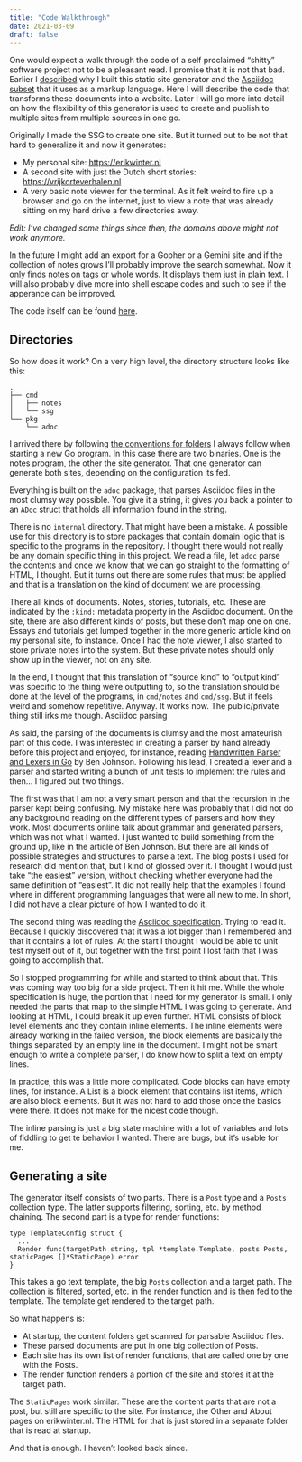 ```yaml
---
title: "Code Walkthrough"
date: 2021-03-09
draft: false
---
```


One would expect a walk through the code of a self proclaimed “shitty” software project not to be a pleasant read. I promise that it is not that bad.<!-- more --> Earlier I [described](@/shitty-ssg/why-i-built-my-own-shitty-static-site-generator.md) why I built this static site generator and the [Asciidoc subset](@/shitty-ssg/a-tiny-subset-of-asciidoc-for-blogging.md) that it uses as a markup language. Here I will describe the code that transforms these documents into a website. Later I will go more into detail on how the flexibility of this generator is used to create and publish to multiple sites from multiple sources in one go.

Originally I made the SSG to create one site. But it turned out to be not that hard to generalize it and now it generates:

* My personal site: https://erikwinter.nl
* A second site with just the Dutch short stories: https://vrijkorteverhalen.nl
* A very basic note viewer for the terminal. As it felt weird to fire up a browser and go on the internet, just to view a note that was already sitting on my hard drive a few directories away.

_Edit: I’ve changed some things since then, the domains above might not work anymore._

In the future I might add an export for a Gopher or a Gemini site and if the collection of notes grows I’ll probably improve the search somewhat. Now it only finds notes on tags or whole words. It displays them just in plain text. I will also probably dive more into shell escape codes and such to see if the apperance can be improved.

The code itself can be found [here](https://codeberg.org/ewintr/shitty-ssg).

## Directories

So how does it work? On a very high level, the directory structure looks like this:

```
.
├── cmd
│   ├── notes
│   └── ssg
└── pkg
    └── adoc
```

I arrived there by following [the conventions for folders](@/devnotes/2021/my-default-go-directory-structure.md) I always follow when starting a new Go program. In this case there are two binaries. One is the notes program, the other the site generator. That one generator can generate both sites, depending on the configuration its fed.

Everything is built on the `adoc` package, that parses Asciidoc files in the most clumsy way possible. You give it a string, it gives you back a pointer to an `ADoc` struct that holds all information found in the string.

There is no `internal` directory. That might have been a mistake. A possible use for this directory is to store packages that contain domain logic that is specific to the programs in the repository. I thought there would not really be any domain specific thing in this project. We read a file, let `adoc` parse the contents and once we know that we can go straight to the formatting of HTML, I thought. But it turns out there are some rules that must be applied and that is a translation on the kind of document we are processing.

There all kinds of documents. Notes, stories, tutorials, etc. These are indicated by the `:kind:` metadata property in the Asciidoc document. On the site, there are also different kinds of posts, but these don’t map one on one. Essays and tutorials get lumped together in the more generic article kind on my personal site, fo instance. Once I had the note viewer, I also started to store private notes into the system. But these private notes should only show up in the viewer, not on any site.

In the end, I thought that this translation of “source kind” to “output kind” was specific to the thing we’re outputting to, so the translation should be done at the level of the programs, in `cmd/notes` and `cmd/ssg`. But it feels weird and somehow repetitive. Anyway. It works now. The public/private thing still irks me though.
Asciidoc parsing

As said, the parsing of the documents is clumsy and the most amateurish part of this code. I was interested in creating a parser by hand already before this project and enjoyed, for instance, reading [Handwritten Parser and Lexers in Go](https://blog.gopheracademy.com/advent-2014/parsers-lexers/) by Ben Johnson. Following his lead, I created a lexer and a parser and started writing a bunch of unit tests to implement the rules and then... I figured out two things.

The first was that I am not a very smart person and that the recursion in the parser kept being confusing. My mistake here was probably that I did not do any background reading on the different types of parsers and how they work. Most documents online talk about grammar and generated parsers, which was not what I wanted. I just wanted to build something from the ground up, like in the article of Ben Johnson. But there are all kinds of possible strategies and structures to parse a text. The blog posts I used for research did mention that, but I kind of glossed over it. I thought I would just take “the easiest” version, without checking whether everyone had the same definition of “easiest”. It did not really help that the examples I found where in different programming languages that were all new to me. In short, I did not have a clear picture of how I wanted to do it.

The second thing was reading the [Asciidoc specification](https://asciidoc.org/userguide.html#_text_formatting). Trying to read it. Because I quickly discovered that it was a lot bigger than I remembered and that it contains a lot of rules. At the start I thought I would be able to unit test myself out of it, but together with the first point I lost faith that I was going to accomplish that.

So I stopped programming for while and started to think about that. This was coming way too big for a side project. Then it hit me. While the whole specification is huge, the portion that I need for my generator is small. I only needed the parts that map to the simple HTML I was going to generate. And looking at HTML, I could break it up even further. HTML consists of block level elements and they contain inline elements. The inline elements were already working in the failed version, the block elements are basically the things separated by an empty line in the document. I might not be smart enough to write a complete parser, I do know how to split a text on empty lines.

In practice, this was a little more complicated. Code blocks can have empty lines, for instance. A List is a block element that contains list items, which are also block elements. But it was not hard to add those once the basics were there. It does not make for the nicest code though.

The inline parsing is just a big state machine with a lot of variables and lots of fiddling to get te behavior I wanted. There are bugs, but it’s usable for me.

## Generating a site

The generator itself consists of two parts. There is a `Post` type and a `Posts` collection type. The latter supports filtering, sorting, etc. by method chaining. The second part is a type for render functions:

```
type TemplateConfig struct {
  ...
  Render func(targetPath string, tpl *template.Template, posts Posts, staticPages []*StaticPage) error
}
```

This takes a go text template, the big `Posts` collection and a target path. The collection is filtered, sorted, etc. in the render function and is then fed to the template. The template get rendered to the target path.

So what happens is:

* At startup, the content folders get scanned for parsable Asciidoc files.
* These parsed documents are put in one big collection of Posts.
* Each site has its own list of render functions, that are called one by one with the Posts.
* The render function renders a portion of the site and stores it at the target path.

The `StaticPages` work similar. These are the content parts that are not a post, but still are specific to the site. For instance, the Other and About pages on erikwinter.nl. The HTML for that is just stored in a separate folder that is read at startup.

And that is enough. I haven’t looked back since. 
